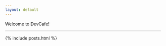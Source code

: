 ```yaml
---
layout: default
---
```


<p class="intro">
    Welcome to DevCafe!
</p>

<hr>

{% include posts.html %}
